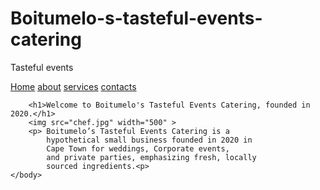 # Boitumelo-s-tasteful-events-catering
Tasteful events
</html>
<!DOCTYPE html>
<html>
    <head>
        <title>BOITUMELO's Tasteful Events Catering | Home</title>
    </head>
    <body>
        <a href="index.html">Home</a>
        <a href="about.html">about</a>
        <a href="services.html">services</a>
        <a href="contacts.html">contacts</a>

        <h1>Welcome to Boitumelo's Tasteful Events Catering, founded in 2020.</h1>
        <img src="chef.jpg" width="500" >
        <p> Boitumelo’s Tasteful Events Catering is a
            hypothetical small business founded in 2020 in
            Cape Town for weddings, Corporate events,
            and private parties, emphasizing fresh, locally
            sourced ingredients.<p>
    </body>

